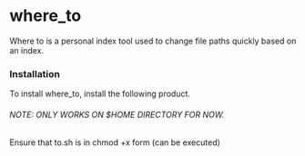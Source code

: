 # where_to
Where to is a personal index tool used to change file paths quickly based on an index. 


### Installation

To install where_to, install the following product.

###### NOTE: ONLY WORKS ON $HOME DIRECTORY FOR NOW.

Ensure that to.sh is in chmod +x form (can be executed)



